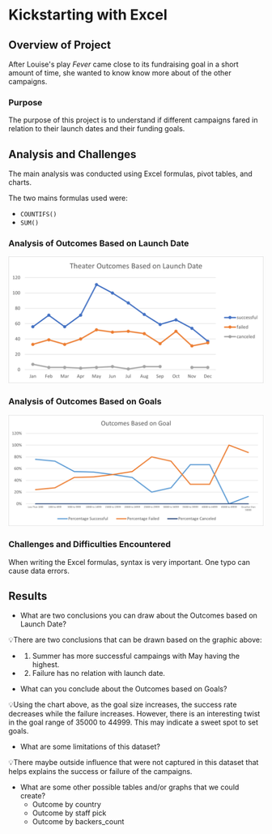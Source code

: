 # Kickstarting with Excel 

## Overview of Project

After Louise's play *Fever* came close to its fundraising goal in a short amount of time, she wanted to know know more about of the other campaigns.

### Purpose

The purpose of this project is to understand if different campaigns fared in relation to their launch dates and their funding goals.

## Analysis and Challenges

The main analysis was conducted using Excel formulas, pivot tables, and charts. 

The two mains formulas used were:
- `COUNTIFS()`
- `SUM()`

### Analysis of Outcomes Based on Launch Date
![](Theater_Outcomes_vs_Launch.png)

### Analysis of Outcomes Based on Goals
![](Outcomes_vs_Goals.png)

### Challenges and Difficulties Encountered

When writing the Excel formulas, syntax is very important. One typo can cause data errors. 

## Results

- What are two conclusions you can draw about the Outcomes based on Launch Date?

:bulb:There are two conclusions that can be drawn based on the graphic above:
  - 1. Summer has more successful campaings with May having the highest.
  - 2. Failure has no relation with launch date. 

- What can you conclude about the Outcomes based on Goals?

:bulb:Using the chart above, as the goal size increases, the success rate decreases while the failure increases. However, there is an interesting twist in the goal range of 35000 to  44999. This may indicate a sweet spot to set goals. 

- What are some limitations of this dataset?

:bulb:There maybe outside influence that were not captured in this dataset that helps explains the success or failure of the campaigns.

- What are some other possible tables and/or graphs that we could create?
    - Outcome by country
    - Outcome by staff pick 
    - Outcome by backers_count
